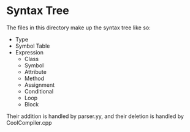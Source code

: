 Syntax Tree
===========
The files in this directory make up the syntax tree like so:

- Type
- Symbol Table
- Expression
	- Class
	- Symbol
	- Attribute
	- Method
	- Assignment
	- Conditional
	- Loop
	- Block

Their addition is handled by parser.yy, and their deletion is handled by 
CoolCompiler.cpp
